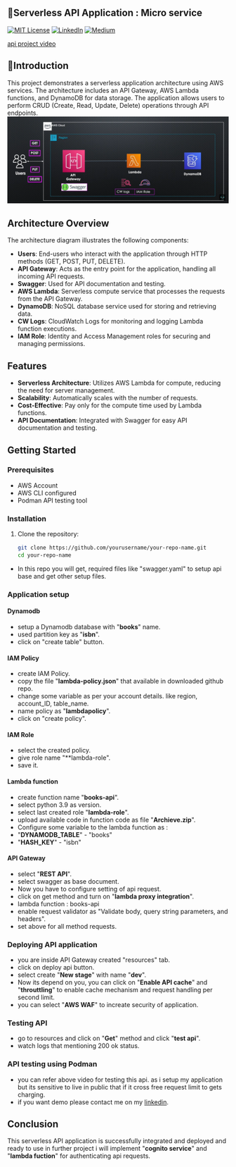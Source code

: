 
## 🍁Serverless API Application : Micro service

[![MIT License](https://img.shields.io/badge/License-MIT-green.svg)](https://choosealicense.com/licenses/mit/)
        [![LinkedIn](https://img.shields.io/badge/LinkedIn-Profile-blue)](https://www.linkedin.com/in/nikhil--chaudhari/)
        [![Medium](https://img.shields.io/badge/Medium-Writeups-black)](https://medium.com/@nikhil-c)

[api project video]()
## 🍁Introduction 
This project demonstrates a serverless application architecture using AWS services. The architecture includes an API Gateway, AWS Lambda functions, and DynamoDB for data storage. The application allows users to perform CRUD (Create, Read, Update, Delete) operations through API endpoints.
![image1](https://github.com/DNcrypter/AWS-serverless-API-application/blob/main/images/image1.png)
## Architecture Overview

The architecture diagram illustrates the following components:

- **Users**: End-users who interact with the application through HTTP methods (GET, POST, PUT, DELETE).
- **API Gateway**: Acts as the entry point for the application, handling all incoming API requests.
- **Swagger**: Used for API documentation and testing.
- **AWS Lambda**: Serverless compute service that processes the requests from the API Gateway.
- **DynamoDB**: NoSQL database service used for storing and retrieving data.
- **CW Logs**: CloudWatch Logs for monitoring and logging Lambda function executions.
- **IAM Role**: Identity and Access Management roles for securing and managing permissions.

## Features

- **Serverless Architecture**: Utilizes AWS Lambda for compute, reducing the need for server management.
- **Scalability**: Automatically scales with the number of requests.
- **Cost-Effective**: Pay only for the compute time used by Lambda functions.
- **API Documentation**: Integrated with Swagger for easy API documentation and testing.

## Getting Started

### Prerequisites

- AWS Account
- AWS CLI configured
- Podman API testing tool

### Installation

1. Clone the repository:
   ```sh
   git clone https://github.com/yourusername/your-repo-name.git
   cd your-repo-name


* In this repo you will get, required files like "swagger.yaml" to setup api base and get other setup files.

### Application setup
#### Dynamodb 
* setup a Dynamodb database with "**books**" name.
* used partition key as "**isbn**".
* click on "create table" button.

#### IAM Policy 
* create IAM Policy.
* copy the file "**lambda-policy.json**" that available in downloaded github repo.
* change some variable as per your account details. like region, account_ID, table_name.
* name policy as "**lambdapolicy**".
* click on "create policy".

#### IAM Role
* select the created policy.
* give role name "**lambda-role".
* save it.

#### Lambda function
* create function name "**books-api**".
* select python 3.9 as version.
* select last created role "**lambda-role**".
* upload available code in function code as file "**Archieve.zip**".
* Configure some variable to the lambda function as :
* "**DYNAMODB_TABLE**" - "books"
* "**HASH_KEY**" - "isbn"

#### API Gateway
* select "**REST API**".
* select swagger as base document.
* Now you have to configure setting of api request.
* click on get method and turn on "**lambda proxy integration**".
* lambda function : books-api
* enable request validator as "Validate body, query string parameters, and headers".
* set above for all method requests.

### Deploying API application
* you are inside API Gateway created "resources" tab.
* click on deploy api button.
* select create "**New stage**" with name "**dev**".
* Now its depend on you, you can click on "**Enable API cache**" and "**throuttling**" to enable cache mechanism and request handling per second limit.
* you can select "**AWS WAF**" to increate security of application.

### Testing API
* go to resources and click on "**Get**" method and click "**test api**".
* watch logs that mentioning 200 ok status.

### API testing using Podman
* you can refer above video for testing this api. as i setup my application but its sensitive to live in public that if it cross free request limit to gets charging. 
* if you want demo please contact me on my [linkedin](https://www.linkedin.com/in/nikhil--chaudhari/).


## Conclusion
This serverless API application is successfully integrated and deployed and ready to use in further project i will implement "**cognito service**" and "**lambda fuction**" for authenticating api requests.

